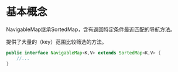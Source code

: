 # 基本概念
NavigableMap继承SortedMap，含有返回特定条件最近匹配的导航方法。

提供了大量的（key）范围比较筛选的方法。

```java
public interface NavigableMap<K,V> extends SortedMap<K,V> {
    //...
}
```